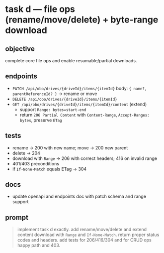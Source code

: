 # task d — file ops (rename/move/delete) + byte-range download

## objective
complete core file ops and enable resumable/partial downloads.

## endpoints
- `PATCH /api/obo/drives/{driveId}/items/{itemId}` body: `{ name?, parentReferenceId? }`  → rename or move
- `DELETE /api/obo/drives/{driveId}/items/{itemId}`
- `GET /api/obo/drives/{driveId}/items/{itemId}/content` (extend)
  - support `Range: bytes=start-end`
  - return `206 Partial Content` with `Content-Range`, `Accept-Ranges: bytes`, preserve `ETag`

## tests
- rename → 200 with new name; move → 200 new parent
- delete → 204
- download with `Range` → 206 with correct headers; 416 on invalid range
- 401/403 preconditions
- if `If-None-Match` equals ETag → 304

## docs
- update openapi and endpoints doc with patch schema and range support

## prompt
> implement task d exactly. add rename/move/delete and extend content download with `Range` and `If-None-Match`. return proper status codes and headers. add tests for 206/416/304 and for CRUD ops happy path and 403.
